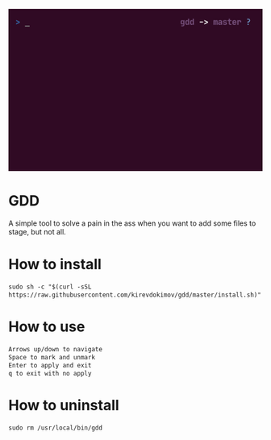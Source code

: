 ![gif](gif0.gif)

# GDD
A simple tool to solve a pain in the ass when you want to add some files to stage, but not all.

# How to install

```
sudo sh -c "$(curl -sSL https://raw.githubusercontent.com/kirevdokimov/gdd/master/install.sh)"
```
# How to use

```
Arrows up/down to navigate
Space to mark and unmark
Enter to apply and exit
q to exit with no apply
```

# How to uninstall

```
sudo rm /usr/local/bin/gdd
```
